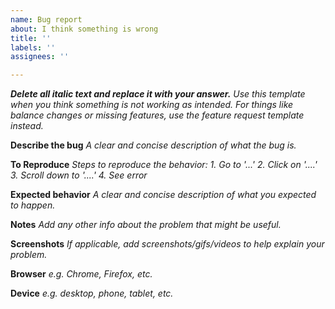 ```yaml
---
name: Bug report
about: I think something is wrong
title: ''
labels: ''
assignees: ''

---
```


***Delete all italic text and replace it with your answer.***
*Use this template when you think something is not working as intended. For things like balance changes or missing features, use the feature request template instead.*

**Describe the bug**
*A clear and concise description of what the bug is.*

**To Reproduce**
*Steps to reproduce the behavior:*
*1. Go to '...'*
*2. Click on '....'*
*3. Scroll down to '....'*
*4. See error*

**Expected behavior**
*A clear and concise description of what you expected to happen.*

**Notes**
*Add any other info about the problem that might be useful.*

**Screenshots**
*If applicable, add screenshots/gifs/videos to help explain your problem.*

**Browser**
*e.g. Chrome, Firefox, etc.*

**Device**
*e.g. desktop, phone, tablet, etc.*
